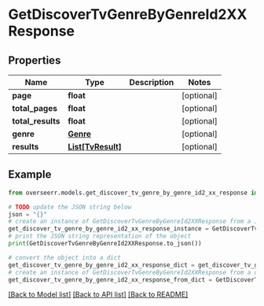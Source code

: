 # GetDiscoverTvGenreByGenreId2XXResponse


## Properties

Name | Type | Description | Notes
------------ | ------------- | ------------- | -------------
**page** | **float** |  | [optional] 
**total_pages** | **float** |  | [optional] 
**total_results** | **float** |  | [optional] 
**genre** | [**Genre**](Genre.md) |  | [optional] 
**results** | [**List[TvResult]**](TvResult.md) |  | [optional] 

## Example

```python
from overseerr.models.get_discover_tv_genre_by_genre_id2_xx_response import GetDiscoverTvGenreByGenreId2XXResponse

# TODO update the JSON string below
json = "{}"
# create an instance of GetDiscoverTvGenreByGenreId2XXResponse from a JSON string
get_discover_tv_genre_by_genre_id2_xx_response_instance = GetDiscoverTvGenreByGenreId2XXResponse.from_json(json)
# print the JSON string representation of the object
print(GetDiscoverTvGenreByGenreId2XXResponse.to_json())

# convert the object into a dict
get_discover_tv_genre_by_genre_id2_xx_response_dict = get_discover_tv_genre_by_genre_id2_xx_response_instance.to_dict()
# create an instance of GetDiscoverTvGenreByGenreId2XXResponse from a dict
get_discover_tv_genre_by_genre_id2_xx_response_from_dict = GetDiscoverTvGenreByGenreId2XXResponse.from_dict(get_discover_tv_genre_by_genre_id2_xx_response_dict)
```
[[Back to Model list]](../README.md#documentation-for-models) [[Back to API list]](../README.md#documentation-for-api-endpoints) [[Back to README]](../README.md)


